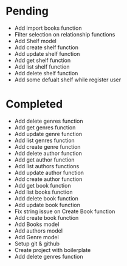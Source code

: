 # Pending
- Add import books function
- Filter selection on relationship functions
- Add Shelf model
- Add create shelf function
- Add update shelf function
- Add get shelf function
- Add list shelf function
- Add delete shelf function
- Add some defualt shelf while register user

# Completed
- Add delete genres function
- Add get genres function
- Add update genre function
- Add list genres function
- Add create genre function
- Add delete author function
- Add get author function
- Add list authors functions
- Add update author function
- Add create author function
- Add get book function
- Add list books function
- Add delete book function
- Add update book function
- Fix string issue on Create Book function
- Add create book function
- Add Books model
- Add authors model
- Add Genre model
- Setup git & github
- Create project with boilerplate
- Add delete genres function